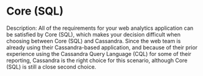 # Core (SQL)

Description: All of the requirements for your web analytics application can be satisfied by Core (SQL), which makes your decision difficult when choosing between Core (SQL) and Cassandra. Since the web team is already using their Cassandra-based application, and because of their prior experience using the Cassandra Query Language (CQL) for some of their reporting, Cassandra is the right choice for this scenario, although Core (SQL) is still a close second choice.